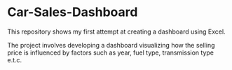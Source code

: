 # Car-Sales-Dashboard
This repository shows my first attempt at creating a dashboard using Excel.

The project involves developing a dashboard visualizing how the selling price is influenced by factors such as year, fuel type, transmission type e.t.c. 
